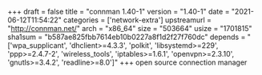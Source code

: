 +++
draft = false
title = "connman 1.40-1"
version = "1.40-1"
date = "2021-06-12T11:54:22"
categories = ['network-extra']
upstreamurl = "http://connman.net/"
arch = "x86_64"
size = "503664"
usize = "1701815"
sha1sum = "b587ae825fbb7614eb10b0227a8f1d2f27f760dc"
depends = "['wpa_supplicant', 'dhclient>=4.3.3', 'polkit', 'libsystemd>=229', 'ppp>=2.4.7-2', 'wireless_tools', 'iptables>=1.6.1', 'openvpn>=2.3.10', 'gnutls>=3.4.2', 'readline>=8.0']"
+++
open source connection manager